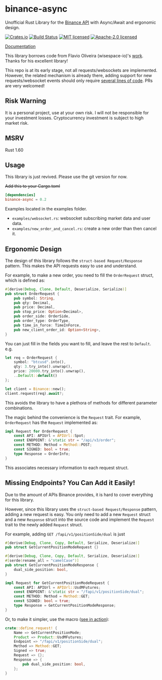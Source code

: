 # binance-async

Unofficial Rust Library for the [Binance API](https://github.com/binance-exchange/binance-official-api-docs) with Async/Await and ergonomic design.

[![Crates.io](https://img.shields.io/crates/v/binance-async.svg)](https://crates.io/crates/binance-async)
[![Build Status](https://img.shields.io/github/actions/workflow/status/dovahcrow/binance-async-rs/ci.yml?style=flat-square)](https://github.com/dovahcrow/binance-async-rs/actions/workflows/ci.yml)
[![MIT licensed](https://img.shields.io/badge/License-MIT-blue.svg)](./LICENSE-MIT)
[![Apache-2.0 licensed](https://img.shields.io/badge/License-Apache%202.0-blue.svg)](./LICENSE-APACHE)

[Documentation](https://docs.rs/crate/binance-async)

This library borrows code from Flavio Oliveira (wisespace-io)'s [work](https://github.com/wisespace-io/binance-rs). Thanks for his excellent library!

This repo is at its early stage, not all requests/websockets are implemented.
However, the related mechanism is already there, adding support for new requests/websocket events
should only require [several lines of code](#missing-endpoints-you-can-add-it-easily). PRs are very welcomed!

## Risk Warning

It is a personal project, use at your own risk. I will not be responsible for your investment losses.
Cryptocurrency investment is subject to high market risk.

## MSRV

Rust 1.60

## Usage

This library is just revived. Please use the git version for now.

~~Add this to your Cargo.toml~~

```toml
[dependencies]
binance-async = 0.2
```

Examples located in the examples folder.
* `examples/websocket.rs`: websocket subscribing market data and user data.
* `examples/new_order_and_cancel.rs`: create a new order than then cancel it.

## Ergonomic Design

The design of this library follows the `struct-based Request/Response` pattern.
This makes the API requests easy to use and understand. 

For example, to make a new order, you need to fill the `OrderRequest` struct, which
is defined as:
```rust
#[derive(Debug, Clone, Default, Deserialize, Serialize)]
pub struct OrderRequest {
    pub symbol: String,
    pub qty: Decimal,
    pub price: Decimal,
    pub stop_price: Option<Decimal>,
    pub order_side: OrderSide,
    pub order_type: OrderType,
    pub time_in_force: TimeInForce,
    pub new_client_order_id: Option<String>,
}
```
You can just fill in the fields you want to fill, and leave the rest to `Default`. e.g.
```rust
let req = OrderRequest {
    symbol: "btcusd".into(),
    qty: 3.try_into().unwrap(),
    price: 20000.try_into().unwrap(),
    ..Default::default()
};

let client = Binance::new();
client.request(req).await?;
```

This avoids the library to have a plethora of methods for different parameter 
combinations.

The magic behind the convenience is the `Request` trait. For example, `OrderRequest`
has the `Request` implemented as:
```rust
impl Request for OrderRequest {
    const API: APIUrl = APIUrl::Spot;
    const ENDPOINT: &'static str = "/api/v3/order";
    const METHOD: Method = Method::POST;
    const SIGNED: bool = true;
    type Response = OrderInfo;
}
```
This associates necessary information to each request struct.

## Missing Endpoints? You Can Add it Easily!

Due to the amount of APIs Binance provides, it is hard to cover everything for this
library. 

However, since this library uses the `struct-based Request/Response` pattern, adding a new
request is easy. You only need to add a new `Request` struct and a new `Response` struct
into the source code and implement the `Request` trait to the newly added `Request`
struct.

For example, adding `GET /fapi/v1/positionSide/dual` is just

```rust
#[derive(Debug, Clone, Copy, Default, Serialize, Deserialize)]
pub struct GetCurrentPositionModeRequest {}

#[derive(Debug, Clone, Copy, Default, Serialize, Deserialize)]
#[serde(rename_all = "camelCase")]
pub struct GetCurrentPositionModeResponse {
    dual_side_position: bool,
}

impl Request for GetCurrentPositionModeRequest {
    const API: APIUrl = APIUrl::UsdMFutures;
    const ENDPOINT: &'static str = "/fapi/v1/positionSide/dual";
    const METHOD: Method = Method::GET;
    const SIGNED: bool = true;
    type Response = GetCurrentPositionModeResponse;
}
```

Or, to make it simpler, use the macro ([see in action](https://github.com/dovahcrow/binance-async-rs/blob/master/src/rest/usdm/account.rs)):
```rust
crate::define_request! {
    Name => GetCurrentPositionMode;
    Product => Product::UsdMFutures;
    Endpoint => "/fapi/v1/positionSide/dual";
    Method => Method::GET;
    Signed => true;
    Request => {};
    Response => {
        pub dual_side_position: bool,
    };
}
```
